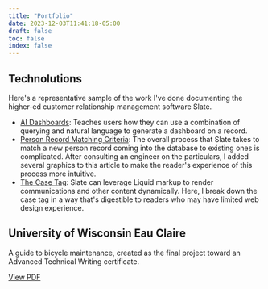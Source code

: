 ```yaml
---
title: "Portfolio"
date: 2023-12-03T11:41:18-05:00
draft: false
toc: false
index: false
---
```


## Technolutions

Here's a representative sample of the work I've done documenting the higher-ed customer relationship management software Slate.
- [AI Dashboards](https://knowledge.technolutions.net/docs/ai-dashboards): Teaches users how they can use a combination of querying and natural language to generate a dashboard on a record.
- [Person Record Matching Criteria](https://knowledge.technolutions.net/docs/matching-criteria-for-person-records): The overall process that Slate takes to match a new person record coming into the database to existing ones is complicated. After consulting an engineer on the particulars, I added several graphics to this article to make the reader's experience of this process more intuitive.
- [The Case Tag](https://knowledge.technolutions.net/docs/case-tags-in-liquid-markup): Slate can leverage Liquid markup to render communications and other content dynamically. Here, I break down the case tag in a way that's digestible to readers who may have limited web design experience.

## University of Wisconsin Eau Claire

A guide to bicycle maintenance, created as the final project toward an Advanced Technical Writing certificate.

[View PDF](/UWEC-bicycle-doc.pdf)
